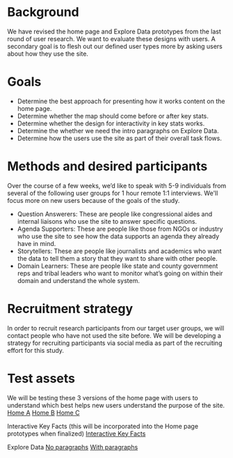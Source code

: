 # Background
We have revised the home page and Explore Data prototypes from the last round of user research.  We want to evaluate these designs with users.  A secondary goal is to flesh out our defined user types more by asking users about how they use the site.
# Goals
* Determine the best approach for presenting how it works content on the home page.
* Determine whether the map should come before or after key stats.
* Determine whether the design for interactivity in key stats works.
* Determine the whether we need the intro paragraphs on Explore Data.
* Determine how the users use the site as part of their overall task flows.
# Methods and desired participants
Over the course of a few weeks, we’d like to speak with 5-9 individuals from several of the following user groups for 1 hour remote 1:1 interviews.  We'll focus more on new users because of the goals of the study.
* Question Answerers: These are people like congressional aides and internal liaisons who use the site to answer specific questions.
* Agenda Supporters: These are people like those from NGOs or industry who use the site to see how the data supports an agenda they already have in mind.
* Storytellers: These are people like journalists and academics who want the data to tell them a story that they want to share with other people.
* Domain Learners: These are people like state and county government reps and tribal leaders who want to monitor what’s going on within their domain and understand the whole system.
# Recruitment strategy
In order to recruit research participants from our target user groups, we will contact people who have not used the site before.  We will be developing a strategy for recruiting participants via social media as part of the recruiting effort for this study.
# Test assets
We will be testing these 3 versions of the home page with users to understand which best helps new users understand the purpose of the site.
[Home A](https://1rn7bf.axshare.com/#g=1&p=home_a)
[Home B](https://1rn7bf.axshare.com/#g=1&p=home_b)
[Home C](https://1rn7bf.axshare.com/#g=1&p=home_c)

Interactive Key Facts (this will be incorporated into the Home page prototypes when finalized)
[Interactive Key Facts](https://1rn7bf.axshare.com/#g=1&p=interactive_facts)

Explore Data
[No paragraphs](https://ug2su1.axshare.com/#g=1&p=option_b__shorten_page_)
[With paragraphs](https://ug2su1.axshare.com/#g=1&p=combined_option)
